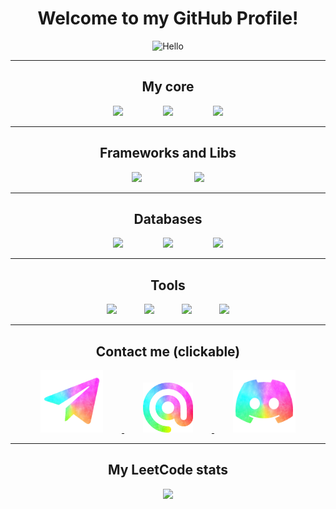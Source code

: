 <div align="center">
    <h1>Welcome to my GitHub Profile!</h1>
    <img src="https://stickerbase.ru/wp-content/uploads/2020/10/51567.png"
        alt="Hello" width="300">
</div>

---
<div align="center">
    <h2>My core</h2>
    <img src="https://skillicons.dev/icons?i=java&theme=light" style="margin: 0 30px;"/>
    <img src="https://skillicons.dev/icons?i=windows" style="margin: 0 30px;"/>
    <img src="https://skillicons.dev/icons?i=obsidian" style="margin: 0 30px;"/>
</div>

---
<div align="center">
    <h2>Frameworks and Libs</h2>
    <img src="https://skillicons.dev/icons?i=spring" style="margin: 0 40px;"/>
    <img src="https://skillicons.dev/icons?i=hibernate" style="margin: 0 40px;"/>
</div>

---
<div align="center">
    <h2>Databases</h2>
    <img src="https://skillicons.dev/icons?i=mongodb" style="margin: 0 30px;"/>
    <img src="https://skillicons.dev/icons?i=postgres&theme=light" style="margin: 0 30px;"/>
    <img src="https://skillicons.dev/icons?i=sqlite" style="margin: 0 30px;"/>
    
</div>

---
<div align="center">
    <h2>Tools</h2>
    <img src="https://skillicons.dev/icons?i=idea" style="margin: 0 20px;"/>
    <img src="https://skillicons.dev/icons?i=nginx" style="margin: 0 20px;"/>
    <img src="https://skillicons.dev/icons?i=androidstudio" style="margin: 0 20px;"/>
    <img src="https://skillicons.dev/icons?i=postman" style="margin: 0 20px;"/>
    
</div>

---
<div align="center">
    <h2>Contact me (clickable)</h2>
    <a href="https://t.me/extazy_prohor">
        <img src="assets/telegram.png" width="100" style="margin: 0 30px;">
    </a>
    <a href="mailto:prohor2568@gmail.com">
        <img src="assets/email.png" width="80" style="margin: 0 30px;">
    </a>
    <a href="https://discordapp.com/users/628281449287516172">
        <img src="assets/discord.png" width="100" style="margin: 0 30px;">
    </a>
</div>

---
<div align="center">
    <h2>My LeetCode stats</h2>
    <img src="https://leetcard.jacoblin.cool/extazy_prohor?theme=dark&font=JetBrains%20Mono">
</div>